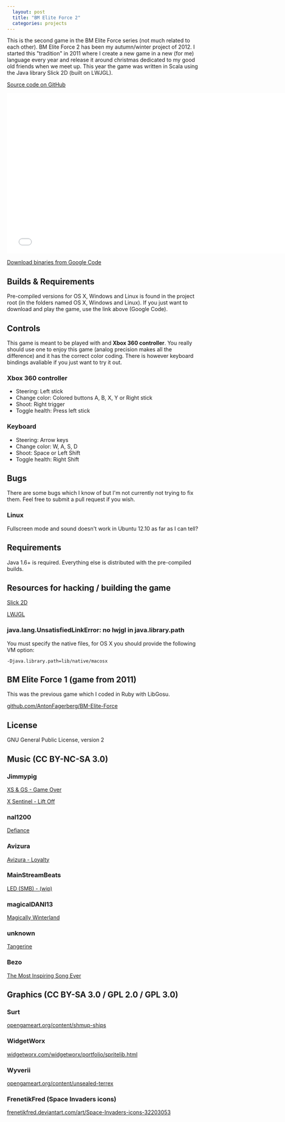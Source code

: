 ```yaml
---
  layout: post
  title: "BM Elite Force 2"
  categories: projects
---
```


This is the second game in the BM Elite Force series (not much related to each other). BM Elite Force 2 has been my autumn/winter project of 2012. I started this "tradition" in 2011 where I create a new game in a new (for me) language every year and release it around christmas dedicated to my good old friends when we meet up. This year the game was written in Scala using the Java library Slick 2D (built on LWJGL).

[Source code on GitHub](https://github.com/AntonFagerberg/BM-Elite-Force-II)

<iframe src="//player.vimeo.com/video/56785260?portrait=0&amp;color=c9ff23" width="750" height="422" frameborder="0" webkitallowfullscreen mozallowfullscreen allowfullscreen></iframe>

[Download binaries from Google Code](http://code.google.com/p/bm-elite-force-2/downloads/list)

## Builds & Requirements
Pre-compiled versions for OS X, Windows and Linux is found in the project root (in the folders named OS X, Windows and Linux). If you just want to download and play the game, use the link above (Google Code).

## Controls
This game is meant to be played with and __Xbox 360 controller__. You really should use one to enjoy this game (analog precision makes all the difference) and it has the correct color coding. There is however keyboard bindings avaliable if you just want to try it out.

### Xbox 360 controller
 * Steering: Left stick
 * Change color: Colored buttons A, B, X, Y or Right stick
 * Shoot: Right trigger
 * Toggle health: Press left stick

### Keyboard
 * Steering: Arrow keys
 * Change color: W, A, S, D
 * Shoot: Space or Left Shift
 * Toggle health: Right Shift

## Bugs
There are some bugs which I know of but I'm not currently not trying to fix them. Feel free to submit a pull request if you wish.

### Linux
Fullscreen mode and sound doesn't work in Ubuntu 12.10 as far as I can tell?

## Requirements
Java 1.6+ is required. Everything else is distributed with the pre-compiled builds.

## Resources for hacking / building the game
[Slick 2D](http://www.slick2d.org/)

[LWJGL](http://www.lwjgl.org/)

### java.lang.UnsatisfiedLinkError: no lwjgl in java.library.path
You must specify the native files, for OS X you should provide the following VM option:

```text
-Djava.library.path=lib/native/macosx
```

## BM Elite Force 1 (game from 2011)
This was the previous game which I coded in Ruby with LibGosu.

[github.com/AntonFagerberg/BM-Elite-Force](https://github.com/AntonFagerberg/BM-Elite-Force)

## License
GNU General Public License, version 2

## Music (CC BY-NC-SA 3.0)

### Jimmypig
[XS & GS - Game Over](http://www.newgrounds.com/audio/listen/469781)

[X Sentinel - Lift Off](http://www.newgrounds.com/audio/listen/498935)

### nal1200
[Defiance](http://www.newgrounds.com/audio/listen/500422)

### Avizura
[Avizura - Loyalty](http://www.newgrounds.com/audio/listen/500531)

### MainStreamBeats
[LED (SMB) - (wip)](http://www.newgrounds.com/audio/listen/476561)

### magicalDANI13
[Magically Winterland](http://www.newgrounds.com/audio/listen/476147)

### unknown
[Tangerine](http://www.newgrounds.com/audio/listen/481979)

### Bezo
[The Most Inspiring Song Ever](http://www.newgrounds.com/audio/listen/38773)

## Graphics (CC BY-SA 3.0 / GPL 2.0 / GPL 3.0)

### Surt
[opengameart.org/content/shmup-ships](http://opengameart.org/content/shmup-ships)

### WidgetWorx
[widgetworx.com/widgetworx/portfolio/spritelib.html](http://www.widgetworx.com/widgetworx/portfolio/spritelib.html)

### Wyverii
[opengameart.org/content/unsealed-terrex](http://opengameart.org/content/unsealed-terrex)

### FrenetikFred (Space Invaders icons)
[frenetikfred.deviantart.com/art/Space-Invaders-icons-32203053](http://frenetikfred.deviantart.com/art/Space-Invaders-icons-32203053)
